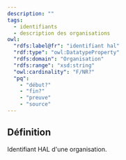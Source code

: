 ```yaml
---
description: ""
tags:
  - identifiants
  - description des organisations
owl: 
  "rdfs:label@fr": "identifiant hal"
  "rdf:type": "owl:DatatypeProperty"
  "rdfs:domain": "Organisation"
  "rdfs:range": "xsd:string"
  "owl:cardinality": "F/NR?"
  "pq":
    - "début?"
    - "fin?"
    - "preuve"
    - "source"
---
```


<OntologyTable frontMatter={frontMatter}/>

## Définition

Identifiant HAL d'une organisation.
